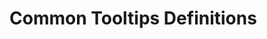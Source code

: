 # Common Tooltips Definitions

<!-- Define your terms and definitions here using the format: -->
<!-- [^term]: definition text -->

[^Campaign]: A collection of Sessions played by the same (or generally the same) group of players.
[^Character]: A character within the Setting (generally an NPC).  Characters can represent anything from a minor enemy to a shopkeeper to a god.  They belong to a Species.
[^Characters]: A character within the Setting (generally an NPC).  Characters can represent anything from a minor enemy to a shopkeeper to a god.  They belong to a Species.
[^Entry]: A Character, Location, or Organization in your Setting.
[^Entries]: Characters, Locations, and Organizations in your Setting.
[^Fantastic Locations]: Per the Lazy DM, these are the backdrops to the Vignettes.  We connect them directly to Locations from Session for easy resuse and connection to Foundry scenes.
[^Location]: A location within the Setting.  Locations represent a place in the Setting and can describe anything from a room in a dungeon to a nation to a different plane of existence.  They have a hierarchichal structure.
[^Locations]: A location within the Setting.  Locations represent a place in the Setting and can describe anything from a room in a dungeon to a nation to a different plane of existence.  They have a hierarchichal structure.
[^Lore]: Called "Secrets and Clues" by The Lazy DM, short bits of lore that you may give out to the players over the course of a session.
[^Magic items]: Per The Lazy DM, special loot you may consider giving the players during the session. We connect them to Foundry Items to make it easy to drop onto the scene or character sheet.
[^Relevant Monsters]: Per The Lazy DM, the enemies that the players may face in that session.  Separated from Vignettes because you aren't assuming ahead of time where they will come in. We connect them to Foundry actors to make easy to get relevant details and add to a scene.
[^Important NPCs]: Per The Lazy DM,  the NPCs that the players may encounter in a session.  We connect them directly to Characters in the Setting.
[^Organization]: An organization within the Setting.  Organizations represent a group of characters and can describe anything from a clan to a guild to a religion. They have a hierarchichal structure.
[^Organizations]: An organization within the Setting.  Organizations represent a group of characters and can describe anything from a clan to a guild to a religion. They have a hierarchichal structure.
[^Play mode]: Indicated by the Prep/Play toggle in the title bar, this is the mode where you're actively running a session with your players.  It enables a variety of special functionality.
[^Prep mode]: Indicated by the Prep/Play toggle in the title bar, this is the default mode where you're typically building out your Setting and preparing for the next Session.
[^Session]: A single play session. When running in "Play Mode", the most recent Session is enabled with additional functionality that you can use during your play session.
[^Setting]: The fictional setting where your Campaigns take place (i.e. the equivalent of The Forgotten Realms, Eberron, etc.).
[^Setting Directory]: The top section of the Directory Sidebar, where you can see all of the Entries in each Setting.
[^Species]: The species or race of a Character.  They are defined in the module's settings and are used to facilitate search and AI character description/image creation.
[^Strong start]: Per The Lazy DM, a situation that immediately immerses players in the action and world of the game, pulling them out of their real-world distractions.
[^Topic]: A category that organizes related Entries. There are three Topics: Characters, Locations, and Organizations.
[^Type]: A user-defined categorization of Entries to assist in finding Entries within a Topic. For example, Characters might have Types such as NPC, PC, Monster, etc.; Locations could have Types such as City, Town, Dungeon, Ruin, etc.  They can be shown in the Setting tree, and are used to facilitate search and AI character description/image creation.
[^Vignette]: Called "Scenes" by The Lazy DM, a potential element that can be used to build a session. They are not necessarily a fixed, linear script but rather a collection of ideas, encounters, or plot points that can be woven together depending on player actions and the flow of the game.
[^Vignettes]: Called "Scenes" by The Lazy DM, potential elements that can be used to build a session. They are not necessarily a fixed, linear script but rather a collection of ideas, encounters, or plot points that can be woven together depending on player actions and the flow of the game.
